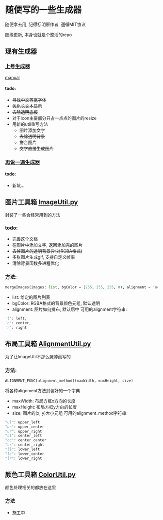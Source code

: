 # 随便写的一些生成器
随便拿去用, 记得标明原作者, 遵循MIT协议

随缘更新, 本身也就是个整活的repo

## 现有生成器
### [上号生成器](.\ShanghaoGenerator)
[manual](.\ShanghaoGenerator\manual.md)
#### todo:
- ~~寻找中文等宽字体~~
- ~~优化长文本显示~~
- ~~去除透明底板~~
- 对于icon主要部分只占一点点的图片的resize
- 用新的util重写方法
    - 图片添加文字
    - ~~去除透明背景~~
    - 拼合图片
    - ~~文字直接生成图片~~
### [再说一遍生成器](ActAgain\main.py)
#### todo:
- 新坑...

## 图片工具箱 [ImageUtil.py](GlobalUtil\ImageUtil.py)
封装了一些会经常用到的方法
### todo:
- 完善这个文档
- 在图片中添加文字, 返回添加完的图片
- ~~去掉图片的透明背景(针对RGBA格式)~~
- 多张图片生成gif, 支持自定义帧率
- 清除背景函数多进程优化
### 方法:
```py
mergeImages(images: list, bgColor = (255, 255, 255, 0), alignment = 'uc')
```
- list: 给定的图片列表
- bgColor: RGBA格式的背景颜色元组, 默认透明
- alignment: 图片如何排布, 默认居中
可用的alignment字符串:
```py
'l': left,
'c': center,
'r': right
```

## 布局工具箱 [AlignmentUtil.py](GlobalUtil\ColorUtil.py)
为了让ImageUtil不那么臃肿而写的

### 方法: 
```py
ALIGNMENT_FUNC[alignment_method](maxWidth, maxHeight, size)
```
将各种alignment方法封装好的一个字典
- maxWidth: 布局方框x方向的长度
- maxHeight: 布局方框y方向的长度
- size: 图片的(x, y)大小元组
可用的alignment_method字符串:
```py
"ul": upper_left
"uc": upper_center
"ur": upper_right
"cl": center_left
"cc": center_center
"cr": center_right
"ll": lower_left
"lc": lower_center
"lr": lower_right
```


## 颜色工具箱 [ColorUtil.py](GlobalUtil\ColorUtil.py)
颜色处理相关的都放在这里
### 方法
- 施工中
